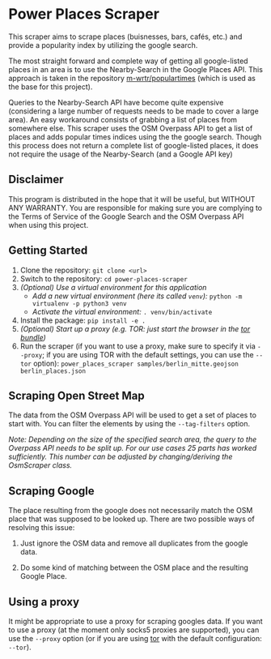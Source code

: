 # Power Places Scraper

This scraper aims to scrape places (buisnesses, bars, cafés, etc.) and provide
a popularity index by utilizing the google search.

The most straight forward and complete way of getting all google-listed places
in an area is to use the Nearby-Search in the Google Places API. This approach
is taken in the repository [m-wrtr/populartimes](https://github.com/m-wrzr/populartimes)
(which is used as the base for this project).

Queries to the Nearby-Search API have become quite expensive (considering a
large number of requests needs to be made to cover a large area). An easy
workaround consists of grabbing a list of places from somewhere else. This
scraper uses the OSM Overpass API to get a list of places and adds popular
times indices using the the google search. Though this process does not return
a complete list of google-listed places, it does not require the usage of the
Nearby-Search (and a Google API key)


## Disclaimer

This program is distributed in the hope that it will be useful, but WITHOUT ANY
WARRANTY. You are responsible for making sure you are complying to the Terms of
Service of the Google Search and the OSM Overpass API when using this project.



## Getting Started

1. Clone the repository:
  `git clone <url>`
2. Switch to the repository:
  `cd power-places-scraper`
3. *(Optional) Use a virtual environment for this application*
    * *Add a new virtual environment (here its called `venv`):*
    `python -m virtualenv -p python3 venv`
    * *Activate the virtual environment:*
    `. venv/bin/activate`
4. Install the package:
  `pip install -e .`
5. *(Optional) Start up a proxy (e.g. TOR: just start the browser in the [tor bundle][tor_browser])*
6. Run the scraper (if you want to use a proxy, make sure to specify it via `--proxy`; if you are using TOR with the default settings, you can use the `--tor` option):
  `power_places_scraper samples/berlin_mitte.geojson berlin_places.json`

## Scraping Open Street Map

The data from the OSM Overpass API will be used to get a set of places to start
with. You can filter the elements by using the `--tag-filters` option.

*Note: Depending on the size of the specified search area, the query to the
Overpass API needs to be split up. For our use cases 25 parts has worked
sufficiently. This number can be adjusted by changing/deriving the OsmScraper
class.*

## Scraping Google



The place resulting from the google does not necessarily match the
OSM place that was supposed to be looked up. There are two possible ways of
resolving this issue:

 1. Just ignore the OSM data and remove all duplicates from the google data.

 2. Do some kind of matching between the OSM place and the resulting
    Google Place.


## Using a proxy

It might be appropriate to use a proxy for scraping googles data. If you want
to use a proxy (at the moment only socks5 proxies are supported), you can use
the `--proxy` option (or if you are using [tor][tor_browser] with the default
configuration: `--tor`).

[tor_browser]: https://www.torproject.org/download/ "Tor Browser Download Page"
